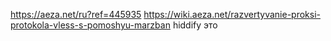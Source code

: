 https://aeza.net/ru?ref=445935
https://wiki.aeza.net/razvertyvanie-proksi-protokola-vless-s-pomoshyu-marzban
hiddify это
